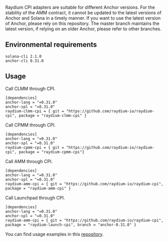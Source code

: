 Raydium CPI adapters are suitable for different Anchor versions. For the stability of the AMM contract, it cannot be updated to the latest versions of Anchor and Solana in a timely manner. If you want to use the latest version of Anchor, please rely on this repository. The master branch maintains the latest version, if relying on an older Anchor, please refer to other branches.

## Environmental requirements
```
solana-cli 2.1.0
anchor-cli 0.31.0
```

## Usage
Call CLMM through CPI.
```
[dependencies]
anchor-lang = "=0.31.0"
anchor-spl = "=0.31.0"
raydium-clmm-cpi = { git = "https://github.com/raydium-io/raydium-cpi", package = "raydium-clmm-cpi" }
```

Call CPMM through CPI.
```
[dependencies]
anchor-lang = "=0.31.0"
anchor-spl = "=0.31.0"
raydium-cpmm-cpi = { git = "https://github.com/raydium-io/raydium-cpi", package = "raydium-cpmm-cpi"}
```

Call AMM through CPI.
```
[dependencies]
anchor-lang = "=0.31.0"
anchor-spl = "=0.31.0"
raydium-amm-cpi = { git = "https://github.com/raydium-io/raydium-cpi", package = "raydium-amm-cpi" }
```

Call Launchpad through CPI.
```
[dependencies]
anchor-lang = "=0.31.0"
anchor-spl = "=0.31.0"
raydium-amm-cpi = { git = "https://github.com/raydium-io/raydium-cpi", package = "raydium-launch-cpi", branch = "anchor-0.31.0" }
```

You can find usage examples in this [repository](https://github.com/raydium-io/raydium-cpi-example/tree/anchor-0.31.0).
